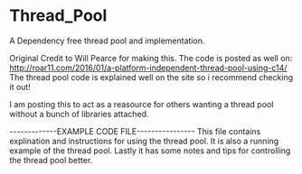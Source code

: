 # Thread_Pool
A Dependency free thread pool and implementation.

Original Credit to Will Pearce for making this.
The code is posted as well on: http://roar11.com/2016/01/a-platform-independent-thread-pool-using-c14/
The thread pool code is explained well on the site so i recommend checking it out! 

I am posting this to act as a reasource for others wanting a thread pool without a bunch of libraries attached.

-------------EXAMPLE CODE FILE----------------
This file contains explination and instructions for using the thread pool.
It is also a running example of the thread pool. 
Lastly it has some notes and tips for controlling the thread pool better.


